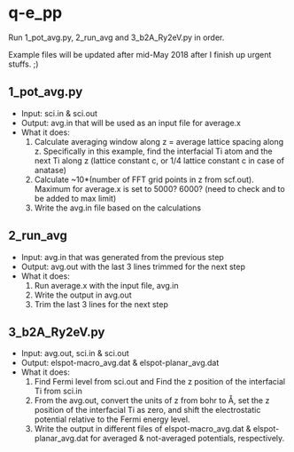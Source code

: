 # q-e_pp
Run 1_pot_avg.py, 2_run_avg and 3_b2A_Ry2eV.py in order.

Example files will be updated after mid-May 2018 after I finish up urgent stuffs. ;)

## 1_pot_avg.py 
* Input: sci.in & sci.out 
* Output: avg.in that will be used as an input file for average.x 
* What it does: 
	1) Calculate averaging window along z = average lattice spacing along z. Specifically in this example, find the interfacial Ti atom and the next Ti along z (lattice constant c, or 1/4 lattice constant c in case of anatase)
	2) Calculate ~10*(number of FFT grid points in z from scf.out). Maximum for average.x is set to 5000? 6000? (need to check and to be added to max limit)
	3) Write the avg.in file based on the calculations

## 2_run_avg 
* Input: avg.in that was generated from the previous step 
* Output: avg.out with the last 3 lines trimmed for the next step 
* What it does: 
	1) Run average.x with the input file, avg.in 
	2) Write the output in avg.out 
	3) Trim the last 3 lines for the next step

## 3_b2A_Ry2eV.py 
* Input: avg.out, sci.in & sci.out 
* Output: elspot-macro_avg.dat & elspot-planar_avg.dat 
* What it does:
	1) Find Fermi level from sci.out and Find the z position of the interfacial Ti from sci.in
	2) From the avg.out, convert the units of z from bohr to Å, set the z position of the interfacial Ti as zero, and shift the electrostatic potential relative to the Fermi energy level.
	3) Write the output in different files of elspot-macro_avg.dat & elspot-planar_avg.dat for averaged & not-averaged potentials, respectively.
